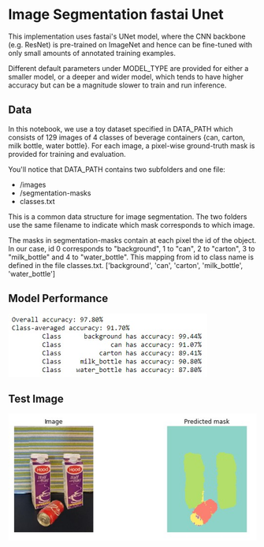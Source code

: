 # Image Segmentation fastai Unet
This implementation uses fastai's UNet model, where the CNN backbone (e.g. ResNet) is pre-trained on ImageNet and hence can be fine-tuned with only small amounts of annotated training examples.

Different default parameters under MODEL_TYPE are provided for either a smaller model, or a deeper and wider model, which tends to have higher accuracy but can be a magnitude slower to train and run inference.

## Data
In this notebook, we use a toy dataset specified in DATA_PATH which consists of 129 images of 4 classes of beverage containers {can, carton, milk bottle, water bottle}. For each image, a pixel-wise ground-truth mask is provided for training and evaluation.

You'll notice that DATA_PATH contains two subfolders and one file:
* /images
* /segmentation-masks
* classes.txt

This is a common data structure for image segmentation. The two folders use the same filename to indicate which mask corresponds to which image.

The masks in segmentation-masks contain at each pixel the id of the object. In our case, id 0 corresponds to "background", 1 to "can", 2 to "carton", 3 to "milk_bottle" and 4 to "water_bottle". This mapping from id to class name is defined in the file classes.txt.
['background', 'can', 'carton', 'milk_bottle', 'water_bottle']

## Model Performance
![](https://github.com/billumillu/Image-Segmentation-fastai-Unet/blob/main/seg_output1.jpg)

## Test Image
![](https://github.com/billumillu/Image-Segmentation-fastai-Unet/blob/main/seg_output.jpg)
